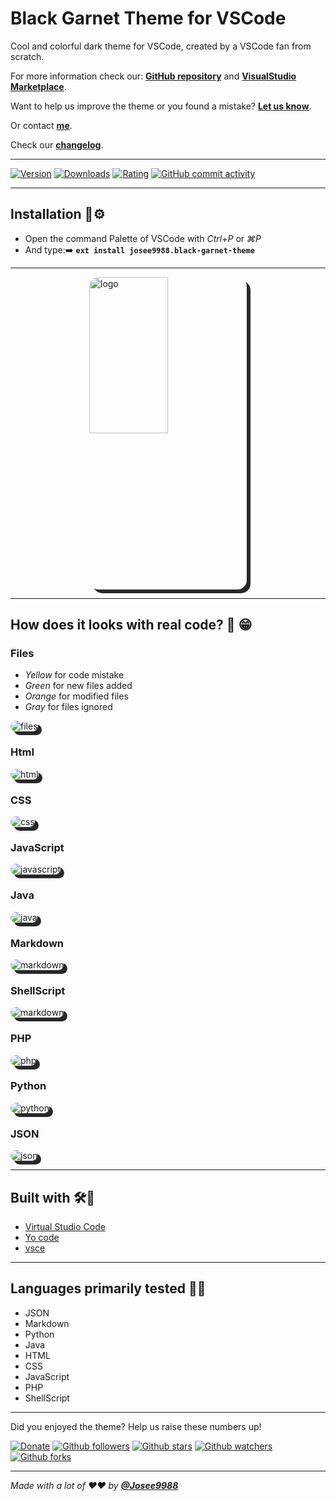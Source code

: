 # **Black Garnet Theme for VSCode**

Cool and colorful dark theme for VSCode, created by a VSCode fan from scratch.

For more information check our: **[GitHub repository](https://github.com/Josee9988/black-garnet-theme)** and **[VisualStudio Marketplace](https://marketplace.visualstudio.com/items?itemName=josee9988.black-garnet-theme)**.

Want to help us improve the theme or you found a mistake?
**[Let us know](https://github.com/Josee9988/black-garnet-theme/issues)**.

Or contact **[me](jgracia9988@gmail.com)**.

Check our **[changelog](CHANGELOG.md)**.

---

[![Version](https://vsmarketplacebadge.apphb.com/version-short/josee9988.black-garnet-theme.svg?style=for-the-badge&logo)](https://marketplace.visualstudio.com/items?itemName=josee9988.black-garnet-theme)
[![Downloads](https://vsmarketplacebadge.apphb.com/downloads/josee9988.black-garnet-theme.svg?style=for-the-badge&logo)](https://marketplace.visualstudio.com/items?itemName=josee9988.black-garnet-theme)
[![Rating](https://vsmarketplacebadge.apphb.com/rating-star/josee9988.black-garnet-theme.svg?style=for-the-badge&logo)](https://marketplace.visualstudio.com/items?itemName=josee9988.black-garnet-theme)
[![GitHub commit activity](https://img.shields.io/github/commit-activity/y/Josee9988/black-garnet-theme.svg?style=popout-square)](#black-garnet-theme-for-vscode)

---

## **Installation** 🔩⚙️

- Open the command Palette of VSCode with *Ctrl+P* or *⌘P*
- And type:➡️
**```ext install josee9988.black-garnet-theme```**

---

<img src="https://i.imgur.com/2QFMzU3.png" alt="logo" title="logo" style="border-radius:15px; box-shadow: 6px 6px  #282829; max-height: 500px; max-width:500px;margin-left: auto; margin-right:auto;display: block;margin-left: auto;margin-right:auto;width:50%;"/>

---

## **How does it looks with real code?** 📸 😁

### **Files**

- *Yellow* for code mistake
- *Green* for new files added
- *Orange* for modified files
- *Gray* for files ignored

<img src="https://i.imgur.com/CFo1y65.png" alt="files" title="files" style="border-radius:15px; box-shadow: 6px 6px  #282829; max-height: 550px; max-width:725px;margin-left: auto; margin-right:auto;"/>

### **Html**

<img src="https://i.imgur.com/uHZD4yq.png" alt="html" title="htmlcss" style="border-radius:15px; box-shadow: 6px 6px  #282829; max-height: 550px; max-width:725px;margin-left: auto; margin-right:auto;"/>

### **CSS**

<img src="https://i.imgur.com/DnO7XEa.png" alt="css" title="css" style="border-radius:15px; box-shadow: 6px 6px  #282829; max-height: 550px; max-width:725px;margin-left: auto; margin-right:auto;"/>

### **JavaScript**

<img src="https://i.imgur.com/lnQn0ud.png" alt="javascript" title="javascript" style="border-radius:15px; box-shadow: 6px 6px  #282829; max-height: 550px; max-width:725px;margin-left: auto; margin-right:auto;"/>

### **Java**

<img src="https://i.imgur.com/E83QQO4.png" alt="java" title="java" style="border-radius:15px; box-shadow: 6px 6px  #282829; max-height: 550px; max-width:725px;margin-left: auto; margin-right:auto;"/>

### **Markdown**

<img src="https://i.imgur.com/iCYIBEk.png" alt="markdown" title="markdown" style="border-radius:15px; box-shadow: 6px 6px  #282829; max-height: 550px; max-width:725px;margin-left: auto; margin-right:auto;"/>

### **ShellScript**

<img src="https://i.imgur.com/yvoP10r.png" alt="markdown" title="markdown" style="border-radius:15px; box-shadow: 6px 6px  #282829; max-height: 550px; max-width:725px;margin-left: auto; margin-right:auto;"/>

### **PHP**

<img src="https://i.imgur.com/OWSXhiT.png" alt="php" title="php" style="border-radius:15px; box-shadow: 6px 6px  #282829; max-height: 550px; max-width:725px;margin-left: auto; margin-right:auto;"/>

### **Python**

<img src="https://i.imgur.com/dRm4Mvq.png" alt="python" title="python" style="border-radius:15px; box-shadow: 6px 6px  #282829; max-height: 550px; max-width:725px;margin-left: auto; margin-right:auto;"/>

### **JSON**

<img src="https://i.imgur.com/eR5vyWl.png" alt="json" title="json" style="border-radius:15px; box-shadow: 6px 6px  #282829; max-height: 550px; max-width:725px;margin-left: auto; margin-right:auto;"/>

---

## **Built with** 🛠️🔧

- [Virtual Studio Code](https://code.visualstudio.com/)
- [Yo code](https://code.visualstudio.com/api/get-started/your-first-extension)
- [vsce](https://code.visualstudio.com/api/working-with-extensions/publishing-extension)

---

## Languages primarily tested 🧪🔥

- JSON
- Markdown
- Python
- Java
- HTML
- CSS
- JavaScript
- PHP
- ShellScript

---

Did you enjoyed the theme? Help us raise these numbers up!

[![Donate](https://img.shields.io/badge/Donate-Patreon-green.svg)](https://www.patreon.com/bePatron?u=22162331)
[![Github followers](https://img.shields.io/github/followers/Josee9988.svg?style=social)](#languages-primarily-tested)
[![Github stars](https://img.shields.io/github/stars/Josee9988/black-garnet-theme.svg?style=social)](#languages-primarily-tested)
[![Github watchers](https://img.shields.io/github/watchers/Josee9988/black-garnet-theme.svg?style=social)](#languages-primarily-tested)
[![Github forks](https://img.shields.io/github/forks/Josee9988/black-garnet-theme.svg?style=social)](#languages-primarily-tested)

---

*Made with a lot of ❤️❤️ by **[@Josee9988](https://github.com/Josee9988)***
